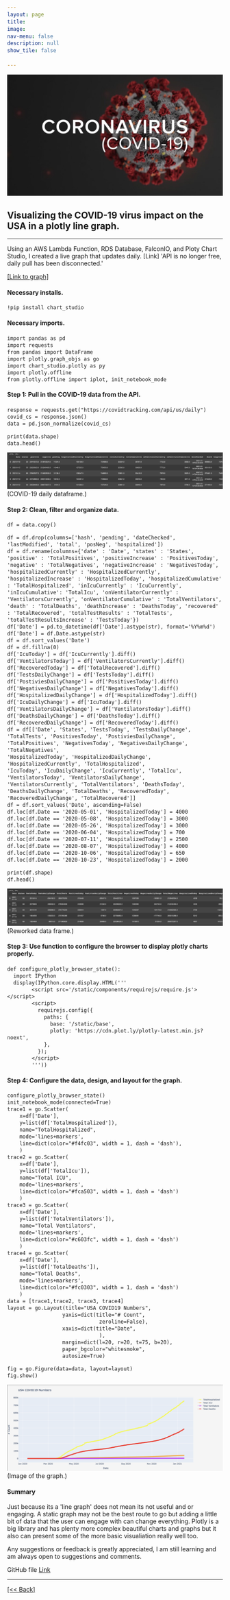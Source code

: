 ```yaml
---
layout: page
title:
image: 
nav-menu: false
description: null
show_tile: false

---
```


![Covid19Header2](/assets/images/Covid19USALineGraph/PLGCovidHeader2.jpg) <br>

## Visualizing the COVID-19 virus impact on the USA in a plotly line graph.

---
Using an AWS Lambda Function, RDS Database, FalconIO, and Ploty Chart Studio, I created a live graph that updates daily.  [Link] 
'API is no longer free, daily pull has been disconnected.'

[[Link to graph]](https://portfolioprojects.herokuapp.com/covid19usagraph)

#### Necessary installs.
```
!pip install chart_studio  
```

#### Necessary imports.
```
import pandas as pd
import requests
from pandas import DataFrame
import plotly.graph_objs as go
import chart_studio.plotly as py
import plotly.offline
from plotly.offline import iplot, init_notebook_mode
```

#### Step 1: Pull in the COVID-19 data from the API.
```
response = requests.get("https://covidtracking.com/api/us/daily")
covid_cs = response.json()
data = pd.json_normalize(covid_cs)
```
```
print(data.shape)
data.head()
```
![Covid19LineGraph](/assets/images/Covid19USALineGraph/PLG1.png) <br>
(COVID-19 daily dataframe.)

#### Step 2: Clean, filter and organize data.
```
df = data.copy()
```
```
df = df.drop(columns=['hash', 'pending', 'dateChecked', 'lastModified', 'total', 'posNeg', 'hospitalized'])
df = df.rename(columns={'date' : 'Date', 'states' : 'States', 'positive' : 'TotalPositives', 'positiveIncrease' : 'PositivesToday', 
'negative' : 'TotalNegatives', 'negativeIncrease' : 'NegativesToday', 'hospitalizedCurrently' : 'HospitalizedCurrently', 
'hospitalizedIncrease' : 'HospitalizedToday', 'hospitalizedCumulative' : 'TotalHospitalized', 'inIcuCurrently' : 'IcuCurrently', 
'inIcuCumulative': 'TotalIcu', 'onVentilatorCurrently' : 'VentilatorsCurrently', 'onVentilatorCumulative' : 'TotalVentilators',
'death' : 'TotalDeaths', 'deathIncrease' : 'DeathsToday', 'recovered' : 'TotalRecovered', 'totalTestResults' : 'TotalTests', 
'totalTestResultsIncrease' : 'TestsToday'})
df['Date'] = pd.to_datetime(df['Date'].astype(str), format='%Y%m%d')
df['Date'] = df.Date.astype(str)
df = df.sort_values('Date')
df = df.fillna(0)
df['IcuToday'] = df['IcuCurrently'].diff()
df['VentilatorsToday'] = df['VentilatorsCurrently'].diff()
df['RecoveredToday'] = df['TotalRecovered'].diff()
df['TestsDailyChange'] = df['TestsToday'].diff()
df['PostiviesDailyChange'] = df['PositivesToday'].diff()
df['NegativesDailyChange'] = df['NegativesToday'].diff()
df['HospitalizedDailyChange'] = df['HospitalizedToday'].diff()
df['IcuDailyChange'] = df['IcuToday'].diff()
df['VentilatorsDailyChange'] = df['VentilatorsToday'].diff()
df['DeathsDailyChange'] = df['DeathsToday'].diff()
df['RecoveredDailyChange'] = df['RecoveredToday'].diff()
df = df[['Date', 'States', 'TestsToday', 'TestsDailyChange', 'TotalTests', 'PositivesToday', 'PostiviesDailyChange', 'TotalPositives', 'NegativesToday', 'NegativesDailyChange', 'TotalNegatives',
'HospitalizedToday', 'HospitalizedDailyChange', 'HospitalizedCurrently', 'TotalHospitalized', 
'IcuToday', 'IcuDailyChange', 'IcuCurrently', 'TotalIcu', 'VentilatorsToday', 'VentilatorsDailyChange',                           'VentilatorsCurrently', 'TotalVentilators', 'DeathsToday', 'DeathsDailyChange', 'TotalDeaths', 'RecoveredToday', 'RecoveredDailyChange', 'TotalRecovered']]
df = df.sort_values('Date', ascending=False)
df.loc[df.Date == '2020-05-01', 'HospitalizedToday'] = 4000
df.loc[df.Date == '2020-05-08', 'HospitalizedToday'] = 3000
df.loc[df.Date == '2020-05-26', 'HospitalizedToday'] = 3000
df.loc[df.Date == '2020-06-04', 'HospitalizedToday'] = 700
df.loc[df.Date == '2020-07-11', 'HospitalizedToday'] = 2500
df.loc[df.Date == '2020-08-07', 'HospitalizedToday'] = 4000
df.loc[df.Date == '2020-10-06', 'HospitalizedToday'] = 650
df.loc[df.Date == '2020-10-23', 'HospitalizedToday'] = 2000
```
```
print(df.shape)
df.head()
```
![Covid19LineGraph](/assets/images/Covid19USALineGraph/PLG2.png) <br>
(Reworked data frame.)

#### Step 3: Use function to configure the browser to display plotly charts properly.
```
def configure_plotly_browser_state():
  import IPython
  display(IPython.core.display.HTML('''
        <script src='/static/components/requirejs/require.js'></script>
        <script>
          requirejs.config({
            paths: {
              base: '/static/base',
              plotly: 'https://cdn.plot.ly/plotly-latest.min.js?noext',
            },
          });
        </script>
        '''))
```

#### Step 4: Configure the data, design, and layout for the graph.
```
configure_plotly_browser_state()
init_notebook_mode(connected=True)
trace1 = go.Scatter(
    x=df['Date'],
    y=list(df['TotalHospitalized']),
    name="TotalHospitalized",
    mode='lines+markers',
    line=dict(color="#f4fc03", width = 1, dash = 'dash'),
    )
trace2 = go.Scatter(
    x=df['Date'],
    y=list(df['TotalIcu']),
    name="Total ICU",
    mode='lines+markers',
    line=dict(color="#fca503", width = 1, dash = 'dash')
    )
trace3 = go.Scatter(
    x=df['Date'],
    y=list(df['TotalVentilators']),
    name="Total Ventilators",
    mode='lines+markers',
    line=dict(color="#c603fc", width = 1, dash = 'dash')
    )
trace4 = go.Scatter(
    x=df['Date'], 
    y=list(df['TotalDeaths']),
    name="Total Deaths",
    mode='lines+markers',
    line=dict(color="#fc0303", width = 1, dash = 'dash')
    )
data = [trace1,trace2, trace3, trace4]
layout = go.Layout(title="USA COVID19 Numbers",
                  yaxis=dict(title="# Count", 
                              zeroline=False),
                  xaxis=dict(title="Date",
                              ),
                  margin=dict(l=20, r=20, t=75, b=20),
                  paper_bgcolor="whitesmoke",
                  autosize=True)                         
```
```
fig = go.Figure(data=data, layout=layout)
fig.show()
```
![Covid19LineGraph](/assets/images/Covid19USALineGraph/PLG3.png) <br>
(Image of the graph.)

#### Summary
Just because its a 'line graph' does not mean its not useful and  or engaging.  A static graph may not be the best route 
to go but adding a little bit of data that the user can engage with can change everything.  Plotly is a big library and has 
plenty more complex beautiful charts and graphs but it also can present some of the more basic visualiation really well too.

Any suggestions or feedback is greatly appreciated, I am still learning and am always open to suggestions and comments.

GitHub file 
[Link]({{'https://github.com/CVanchieri/DSPortfolio/blob/master/posts/PlotlyCOVID19LineGraphPost/PlotlyCovid19LineGraph.ipynb'}})




---
[[<< Back]](https://cvanchieri.github.io/DSPortfolio/Tile1_Projects.html)

